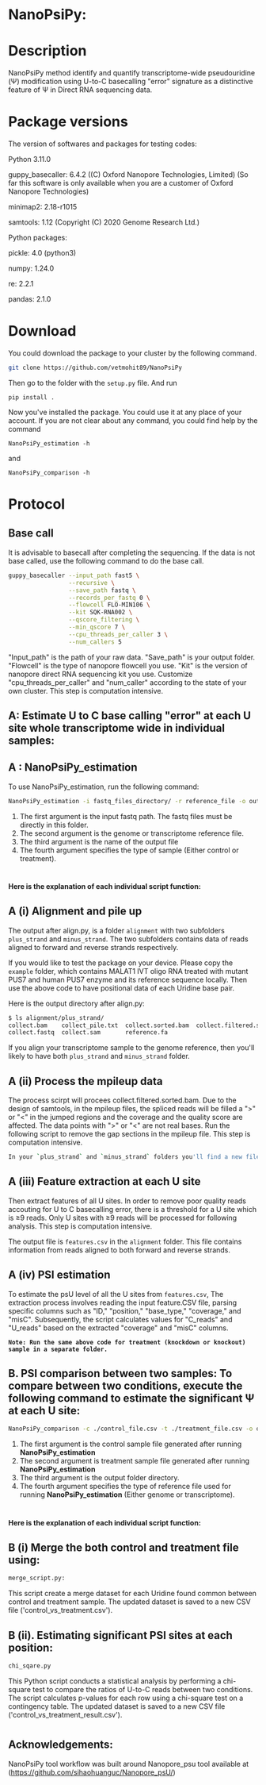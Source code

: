
# NanoPsiPy:

# Description
NanoPsiPy method identify and quantify transcriptome-wide pseudouridine (Ψ) modification using U-to-C basecalling "error" signature as a distinctive feature of Ψ in Direct RNA sequencing data.

# Package versions
The version of softwares and packages for testing codes:

Python 3.11.0

guppy_basecaller: 6.4.2 ((C) Oxford Nanopore Technologies, Limited) (So far this software is only available when you are a customer of Oxford Nanopore Technologies)

minimap2: 2.18-r1015

samtools: 1.12 (Copyright (C) 2020 Genome Research Ltd.)

Python packages:

pickle: 4.0 (python3)

numpy: 1.24.0

re: 2.2.1

pandas: 2.1.0

# Download
You could download the package to your cluster by the following command.
```bash
git clone https://github.com/vetmohit89/NanoPsiPy
```
Then go to the folder with the ``setup.py`` file. And run

````pip install .````

Now you've installed the package. You could use it at any place of your account. If you are not clear about any command, you could find help by the command

````NanoPsiPy_estimation -h````

and

````NanoPsiPy_comparison -h````


# Protocol
## Base call
It is advisable to basecall after completing the sequencing. If the data is not base called, use the following command to do the base call.
```bash
guppy_basecaller --input_path fast5 \
                 --recursive \
                 --save_path fastq \
                 --records_per_fastq 0 \
                 --flowcell FLO-MIN106 \
                 --kit SQK-RNA002 \
                 --qscore_filtering \
                 --min_qscore 7 \
                 --cpu_threads_per_caller 3 \
                 --num_callers 5
```
"Input_path" is the path of your raw data. "Save_path" is your output folder. "Flowcell" is the type of nanopore flowcell you use. "Kit" is the version of nanopore direct RNA sequencing kit you use. Customize "cpu_threads_per_caller" and "num_caller" according to the state of your own cluster. This step is computation intensive.


## A: Estimate U to C base calling "error" at each U site whole transcriptome wide in individual samples:

## A : NanoPsiPy_estimation

To use NanoPsiPy_estimation, run the following command: 

```bash
NanoPsiPy_estimation -i fastq_files_directory/ -r reference_file -o output_file_name.csv -s Specify the sample type (control or treatment)
```

1. The first argument is the input fastq path. The fastq files must be directly in this folder. 
2. The second argument is the genome or transcriptome reference file.
3. The third argument is the name of the output file
4. The fourth argument specifies the type of sample (Either control or treatment).

#

**Here is the explanation of each individual script function:**

## A (i) Alignment and pile up

The output after align.py, is a folder `alignment` with two subfolders `plus_strand` and `minus_strand`. The two subfolders contains data of reads aligned to forward and reverse strands respectively. 

If you would like to test the package on your device. Please copy the `example` folder, which contains MALAT1 IVT oligo RNA treated with mutant PUS7 and human PUS7 enzyme and its reference sequence locally. Then use the above code to have positional data of each Uridine base pair. 

Here is the output directory after align.py:

```bash
$ ls alignment/plus_strand/
collect.bam    collect_pile.txt  collect.sorted.bam  collect.filtered.sorted.bam reference.fa.fai
collect.fastq  collect.sam       reference.fa
```
If you align your transcriptome sample to the genome reference, then you'll likely to have both `plus_strand` and `minus_strand` folder.

## A (ii) Process the mpileup data

The process scirpt will procees collect.filtered.sorted.bam. Due to the design of samtools, in the mpileup files, the spliced reads will be filled a ">" or "<" in the jumped regions and the coverage and the quality score are affected. The data points with ">" or "<" are not real bases. Run the following script to remove the gap sections in the mpileup file. This step is computation intensive.

```bash
In your `plus_strand` and `minus_strand` folders you'll find a new file named `collect_pile_no_intron.txt`.
```

## A (iii) Feature extraction at each U site
Then extract features of all U sites. In order to remove poor quality reads accouting for U to C basecalling error, there is a threshold for a U site which is ≥9 reads. Only U sites with ≥9 reads will be processed for following analysis. This step is computation intensive.

The output file is `features.csv` in the `alignment` folder. This file contains information from reads aligned to both forward and reverse strands.


## A (iv) PSI estimation
To estimate the psU level of all the U sites from `features.csv`, The extraction process involves reading the input feature.CSV file, parsing specific columns such as "ID," "position," "base_type," "coverage," and "misC". Subsequently, the script calculates values for "C_reads" and "U_reads" based on the extracted "coverage" and "misC" columns.

**```Note: Run the same above code for treatment (knockdown or knockout) sample in a separate folder.```**
 
## B. PSI comparison between two samples: To compare between two conditions, execute the following command to estimate the significant Ψ at each U site:
```bash
NanoPsiPy_comparison -c ./control_file.csv -t ./treatment_file.csv -o output_folder -d reference_data_type (genome or transcriptome)
```
1. The first argument is the control sample file generated after running **NanoPsiPy_estimation**
2. The second argument is treatment sample file generated after running **NanoPsiPy_estimation**
3. The third argument is the output folder directory.
4. The fourth argument specifies the type of reference file used for running **NanoPsiPy_estimation** (Either genome or transcriptome).

#

**Here is the explanation of each individual script function:**

## B (i) Merge the both control and treatment file using:

```bash
merge_script.py: 
```
This script create a merge dataset for each Uridine found common between control and treatment sample. The updated dataset is saved to a new CSV file ('control_vs_treatment.csv').

## B (ii). Estimating significant PSI sites at each position:

```bash
chi_sqare.py
```
This Python script conducts a statistical analysis by performing a chi-square test to compare the ratios of U-to-C reads between two conditions. The script calculates p-values for each row using a chi-square test on a contingency table. The updated dataset is saved to a new CSV file ('control_vs_treatment_result.csv').

#

## Acknowledgements:
NanoPsiPy tool workflow was built around Nanopore_psu tool available at (https://github.com/sihaohuanguc/Nanopore_psU/)
